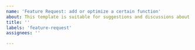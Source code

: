 ```yaml
---
name: 'Feature Request: add or optimize a certain function'
about: This template is suitable for suggestions and discussions about whether to add new features or make adjustments to existing features.
title: ''
labels: 'feature-request'
assignees: ''

---
```


<!--

1. Please read the official hexo document to see if it is natively supported.
2. Please search for issues to see if there are already suggestions.
3. If there are none, describe your needs as much as possible below.

-->
